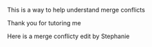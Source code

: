 This is a way to help understand merge conflicts

Thank you for tutoring me

Here is a merge conflicty edit by Stephanie
